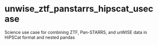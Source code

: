 # unwise_ztf_panstarrs_hipscat_usecase
Science use case for combining ZTF, Pan-STARRS, and unWISE data in HiPSCat format and nested pandas
